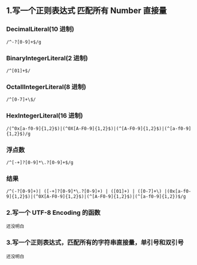 ## 1.写一个正则表达式 匹配所有 Number 直接量

### DecimalLiteral(10 进制)

```
/^-?[0-9]+$/g
```

### BinaryIntegerLiteral(2 进制)

```
/^[01]+$/
```

### OctallIntegerLiteral(8 进制)

```
/^[0-7]+\$/
```

### HexIntegerLiteral(16 进制)

```
/(^0x[a-f0-9]{1,2}$)|(^0X[A-F0-9]{1,2}$)|(^[A-F0-9]{1,2}$)|(^[a-f0-9]{1,2}$)/g
```

### 浮点数

```
/^[-+]?[0-9]*\.?[0-9]+$/g
```

### 结果

```
/^(-?[0-9]+)| ([-+]?[0-9]*\.?[0-9]+) | ([01]+) | ([0-7]+\) |(0x[a-f0-9]{1,2}$)|(^0X[A-F0-9]{1,2}$)|(^[A-F0-9]{1,2}$)|(^[a-f0-9]{1,2})$/g
```

### 2.写一个 UTF-8 Encoding 的函数

```
还没明白
```

### 3.写一个正则表达式，匹配所有的字符串直接量，单引号和双引号

```
还没明白
```
